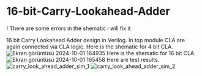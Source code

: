 # 16-bit-Carry-Lookahead-Adder
! There are some errors in the shematic ı will fix it

16 bit Carry Lookahead Adder design in Verilog.
In top module CLA are again connected via CLA logic.
Here is the shematic for 4 bit CLA.
![Ekran görüntüsü 2024-10-01 164935](https://github.com/user-attachments/assets/665a08a3-ccc3-43b0-9b63-23a33a1481fc)
Here is the shematic for 16 bit CLA.
![Ekran görüntüsü 2024-10-01 165458](https://github.com/user-attachments/assets/35621c41-1f38-46dc-b31e-9c4634eb9278)
Here are test results.
![carry_look_ahead_adder_sim_1](https://github.com/user-attachments/assets/80ed3a78-90f4-491a-ad27-e1b80c3c83de)
![carry_look_ahead_adder_sim_2](https://github.com/user-attachments/assets/b8dc20e5-5d20-480e-855f-cac598a0ba0c)
